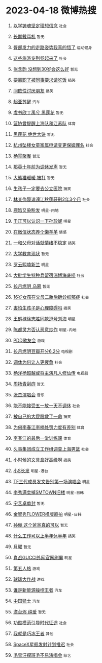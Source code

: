 # 2023-04-18 微博热搜 
1. [以学铸魂坚定理想信念](https://m.weibo.cn/search?containerid=100103type%3D1%26t%3D10%26q%3D%23%E4%BB%A5%E5%AD%A6%E9%93%B8%E9%AD%82%E5%9D%9A%E5%AE%9A%E7%90%86%E6%83%B3%E4%BF%A1%E5%BF%B5%23&stream_entry_id=51&isnewpage=1&extparam=seat%3D1%26cate%3D10103%26stream_entry_id%3D51%26dgr%3D0%26pos%3D0%26filter_type%3Drealtimehot%26c_type%3D51%26display_time%3D1681755832%26pre_seqid%3D168175583249202264913&luicode=10000011&lfid=106003type%3D25%26t%3D3%26disable_hot%3D1%26filter_type%3Drealtimehot) `社会` 

2. [长期戴耳机](https://m.weibo.cn/search?containerid=100103type%3D1%26t%3D10%26q%3D%23%E9%95%BF%E6%9C%9F%E6%88%B4%E8%80%B3%E6%9C%BA%23&stream_entry_id=31&isnewpage=1&extparam=seat%3D1%26stream_entry_id%3D31%26filter_type%3Drealtimehot%26c_type%3D31%26band_rank%3D1%26lcate%3D5001%26pos%3D0%26q%3D%2523%25E9%2595%25BF%25E6%259C%259F%25E6%2588%25B4%25E8%2580%25B3%25E6%259C%25BA%2523%26cate%3D5001%26realpos%3D1%26flag%3D2%26dgr%3D0%26display_time%3D1681755832%26pre_seqid%3D168175583249202264913&luicode=10000011&lfid=106003type%3D25%26t%3D3%26disable_hot%3D1%26filter_type%3Drealtimehot) `暂无` 

3. [臀部发力的走路姿势我真的悟了](https://m.weibo.cn/search?containerid=100103type%3D1%26t%3D10%26q%3D%23%E8%87%80%E9%83%A8%E5%8F%91%E5%8A%9B%E7%9A%84%E8%B5%B0%E8%B7%AF%E5%A7%BF%E5%8A%BF%E6%88%91%E7%9C%9F%E7%9A%84%E6%82%9F%E4%BA%86%23&stream_entry_id=31&isnewpage=1&extparam=seat%3D1%26stream_entry_id%3D31%26filter_type%3Drealtimehot%26c_type%3D31%26band_rank%3D2%26lcate%3D5001%26pos%3D1%26q%3D%2523%25E8%2587%2580%25E9%2583%25A8%25E5%258F%2591%25E5%258A%259B%25E7%259A%2584%25E8%25B5%25B0%25E8%25B7%25AF%25E5%25A7%25BF%25E5%258A%25BF%25E6%2588%2591%25E7%259C%259F%25E7%259A%2584%25E6%2582%259F%25E4%25BA%2586%2523%26cate%3D5001%26realpos%3D2%26flag%3D16%26dgr%3D0%26display_time%3D1681755832%26pre_seqid%3D168175583249202264913&luicode=10000011&lfid=106003type%3D25%26t%3D3%26disable_hot%3D1%26filter_type%3Drealtimehot) `运动健身` 

4. [这些旅游专列卷起来了](https://m.weibo.cn/search?containerid=100103type%3D1%26t%3D10%26q%3D%23%E8%BF%99%E4%BA%9B%E6%97%85%E6%B8%B8%E4%B8%93%E5%88%97%E5%8D%B7%E8%B5%B7%E6%9D%A5%E4%BA%86%23&stream_entry_id=31&isnewpage=1&extparam=seat%3D1%26stream_entry_id%3D31%26filter_type%3Drealtimehot%26c_type%3D31%26band_rank%3D3%26lcate%3D5001%26pos%3D2%26q%3D%2523%25E8%25BF%2599%25E4%25BA%259B%25E6%2597%2585%25E6%25B8%25B8%25E4%25B8%2593%25E5%2588%2597%25E5%258D%25B7%25E8%25B5%25B7%25E6%259D%25A5%25E4%25BA%2586%2523%26cate%3D5001%26realpos%3D3%26flag%3D0%26dgr%3D0%26display_time%3D1681755832%26pre_seqid%3D168175583249202264913&luicode=10000011&lfid=106003type%3D25%26t%3D3%26disable_hot%3D1%26filter_type%3Drealtimehot) `社会` 

5. [张含韵 没想到30岁会这么好](https://m.weibo.cn/search?containerid=100103type%3D1%26t%3D10%26q%3D%E5%BC%A0%E5%90%AB%E9%9F%B5+%E6%B2%A1%E6%83%B3%E5%88%B030%E5%B2%81%E4%BC%9A%E8%BF%99%E4%B9%88%E5%A5%BD&stream_entry_id=31&isnewpage=1&extparam=seat%3D1%26stream_entry_id%3D31%26filter_type%3Drealtimehot%26c_type%3D31%26band_rank%3D4%26lcate%3D5001%26pos%3D3%26q%3D%25E5%25BC%25A0%25E5%2590%25AB%25E9%259F%25B5%2520%25E6%25B2%25A1%25E6%2583%25B3%25E5%2588%25B030%25E5%25B2%2581%25E4%25BC%259A%25E8%25BF%2599%25E4%25B9%2588%25E5%25A5%25BD%26cate%3D5001%26realpos%3D4%26flag%3D0%26dgr%3D0%26display_time%3D1681755832%26pre_seqid%3D168175583249202264913&luicode=10000011&lfid=106003type%3D25%26t%3D3%26disable_hot%3D1%26filter_type%3Drealtimehot) `暂无` 

6. [要离职了被同事要求请吃饭](https://m.weibo.cn/search?containerid=100103type%3D1%26t%3D10%26q%3D%23%E8%A6%81%E7%A6%BB%E8%81%8C%E4%BA%86%E8%A2%AB%E5%90%8C%E4%BA%8B%E8%A6%81%E6%B1%82%E8%AF%B7%E5%90%83%E9%A5%AD%23&stream_entry_id=31&isnewpage=1&extparam=seat%3D1%26stream_entry_id%3D31%26filter_type%3Drealtimehot%26c_type%3D31%26band_rank%3D5%26lcate%3D5001%26pos%3D4%26q%3D%2523%25E8%25A6%2581%25E7%25A6%25BB%25E8%2581%258C%25E4%25BA%2586%25E8%25A2%25AB%25E5%2590%258C%25E4%25BA%258B%25E8%25A6%2581%25E6%25B1%2582%25E8%25AF%25B7%25E5%2590%2583%25E9%25A5%25AD%2523%26cate%3D5001%26realpos%3D5%26flag%3D0%26dgr%3D0%26display_time%3D1681755832%26pre_seqid%3D168175583249202264913&luicode=10000011&lfid=106003type%3D25%26t%3D3%26disable_hot%3D1%26filter_type%3Drealtimehot) `搞笑` 

7. [间歇性讨厌朋友](https://m.weibo.cn/search?containerid=100103type%3D1%26t%3D10%26q%3D%23%E9%97%B4%E6%AD%87%E6%80%A7%E8%AE%A8%E5%8E%8C%E6%9C%8B%E5%8F%8B%23&stream_entry_id=31&isnewpage=1&extparam=seat%3D1%26stream_entry_id%3D31%26filter_type%3Drealtimehot%26c_type%3D31%26band_rank%3D6%26lcate%3D5001%26pos%3D5%26q%3D%2523%25E9%2597%25B4%25E6%25AD%2587%25E6%2580%25A7%25E8%25AE%25A8%25E5%258E%258C%25E6%259C%258B%25E5%258F%258B%2523%26cate%3D5001%26realpos%3D6%26flag%3D0%26dgr%3D0%26display_time%3D1681755832%26pre_seqid%3D168175583249202264913&luicode=10000011&lfid=106003type%3D25%26t%3D3%26disable_hot%3D1%26filter_type%3Drealtimehot) `搞笑` 

8. [起亚苏醒](https://m.weibo.cn/search?containerid=100103type%3D1%26t%3D10%26q%3D%23%E8%B5%B7%E4%BA%9A%E8%8B%8F%E9%86%92%23&stream_entry_id=31&isnewpage=1&extparam=seat%3D1%26band_rank%3D7%26filter_type%3Drealtimehot%26c_type%3D31%26q%3D%2523%25E8%25B5%25B7%25E4%25BA%259A%25E8%258B%258F%25E9%2586%2592%2523%26cate%3D5001%26stream_entry_id%3D31%26adid%3D186563%26topic_ad%3D1%26pos%3D6%26lcate%3D5001%26dgr%3D0%26display_time%3D1681755832%26pre_seqid%3D168175583249202264913&luicode=10000011&lfid=106003type%3D25%26t%3D3%26disable_hot%3D1%26filter_type%3Drealtimehot) `汽车` 

9. [虞书欣丁禹兮 黑莲花](https://m.weibo.cn/search?containerid=100103type%3D1%26t%3D10%26q%3D%E8%99%9E%E4%B9%A6%E6%AC%A3%E4%B8%81%E7%A6%B9%E5%85%AE+%E9%BB%91%E8%8E%B2%E8%8A%B1&stream_entry_id=31&isnewpage=1&extparam=seat%3D1%26stream_entry_id%3D31%26filter_type%3Drealtimehot%26c_type%3D31%26band_rank%3D7%26lcate%3D5001%26pos%3D7%26q%3D%25E8%2599%259E%25E4%25B9%25A6%25E6%25AC%25A3%25E4%25B8%2581%25E7%25A6%25B9%25E5%2585%25AE%2520%25E9%25BB%2591%25E8%258E%25B2%25E8%258A%25B1%26cate%3D5001%26realpos%3D7%26flag%3D0%26dgr%3D0%26display_time%3D1681755832%26pre_seqid%3D168175583249202264913&luicode=10000011&lfid=106003type%3D25%26t%3D3%26disable_hot%3D1%26filter_type%3Drealtimehot) `暂无` 

10. [篮协曾提醒上海队和江苏队](https://m.weibo.cn/search?containerid=100103type%3D1%26t%3D10%26q%3D%23%E7%AF%AE%E5%8D%8F%E6%9B%BE%E6%8F%90%E9%86%92%E4%B8%8A%E6%B5%B7%E9%98%9F%E5%92%8C%E6%B1%9F%E8%8B%8F%E9%98%9F%23&stream_entry_id=31&isnewpage=1&extparam=seat%3D1%26stream_entry_id%3D31%26filter_type%3Drealtimehot%26c_type%3D31%26band_rank%3D8%26lcate%3D5001%26pos%3D8%26q%3D%2523%25E7%25AF%25AE%25E5%258D%258F%25E6%259B%25BE%25E6%258F%2590%25E9%2586%2592%25E4%25B8%258A%25E6%25B5%25B7%25E9%2598%259F%25E5%2592%258C%25E6%25B1%259F%25E8%258B%258F%25E9%2598%259F%2523%26cate%3D5001%26realpos%3D8%26flag%3D0%26dgr%3D0%26display_time%3D1681755832%26pre_seqid%3D168175583249202264913&luicode=10000011&lfid=106003type%3D25%26t%3D3%26disable_hot%3D1%26filter_type%3Drealtimehot) `体育` 

11. [黑莲花 绝世大饼](https://m.weibo.cn/search?containerid=100103type%3D1%26t%3D10%26q%3D%E9%BB%91%E8%8E%B2%E8%8A%B1+%E7%BB%9D%E4%B8%96%E5%A4%A7%E9%A5%BC&stream_entry_id=31&isnewpage=1&extparam=seat%3D1%26stream_entry_id%3D31%26filter_type%3Drealtimehot%26c_type%3D31%26band_rank%3D9%26lcate%3D5001%26pos%3D9%26q%3D%25E9%25BB%2591%25E8%258E%25B2%25E8%258A%25B1%2520%25E7%25BB%259D%25E4%25B8%2596%25E5%25A4%25A7%25E9%25A5%25BC%26cate%3D5001%26realpos%3D9%26flag%3D0%26dgr%3D0%26display_time%3D1681755832%26pre_seqid%3D168175583249202264913&luicode=10000011&lfid=106003type%3D25%26t%3D3%26disable_hot%3D1%26filter_type%3Drealtimehot) `暂无` 

12. [杭州坠楼女童家属申请变更保姆罪名](https://m.weibo.cn/search?containerid=100103type%3D1%26t%3D10%26q%3D%23%E6%9D%AD%E5%B7%9E%E5%9D%A0%E6%A5%BC%E5%A5%B3%E7%AB%A5%E5%AE%B6%E5%B1%9E%E7%94%B3%E8%AF%B7%E5%8F%98%E6%9B%B4%E4%BF%9D%E5%A7%86%E7%BD%AA%E5%90%8D%23&stream_entry_id=31&isnewpage=1&extparam=seat%3D1%26stream_entry_id%3D31%26filter_type%3Drealtimehot%26c_type%3D31%26band_rank%3D10%26lcate%3D5001%26pos%3D10%26q%3D%2523%25E6%259D%25AD%25E5%25B7%259E%25E5%259D%25A0%25E6%25A5%25BC%25E5%25A5%25B3%25E7%25AB%25A5%25E5%25AE%25B6%25E5%25B1%259E%25E7%2594%25B3%25E8%25AF%25B7%25E5%258F%2598%25E6%259B%25B4%25E4%25BF%259D%25E5%25A7%2586%25E7%25BD%25AA%25E5%2590%258D%2523%26cate%3D5001%26realpos%3D10%26flag%3D0%26dgr%3D0%26display_time%3D1681755832%26pre_seqid%3D168175583249202264913&luicode=10000011&lfid=106003type%3D25%26t%3D3%26disable_hot%3D1%26filter_type%3Drealtimehot) `社会` 

13. [杨幂聚餐](https://m.weibo.cn/search?containerid=100103type%3D1%26t%3D10%26q%3D%E6%9D%A8%E5%B9%82%E8%81%9A%E9%A4%90&stream_entry_id=31&isnewpage=1&extparam=seat%3D1%26stream_entry_id%3D31%26filter_type%3Drealtimehot%26c_type%3D31%26band_rank%3D11%26lcate%3D5001%26pos%3D11%26q%3D%25E6%259D%25A8%25E5%25B9%2582%25E8%2581%259A%25E9%25A4%2590%26cate%3D5001%26realpos%3D11%26flag%3D2%26dgr%3D0%26display_time%3D1681755832%26pre_seqid%3D168175583249202264913&luicode=10000011&lfid=106003type%3D25%26t%3D3%26disable_hot%3D1%26filter_type%3Drealtimehot) `暂无` 

14. [那英十年前为调休发声](https://m.weibo.cn/search?containerid=100103type%3D1%26t%3D10%26q%3D%E9%82%A3%E8%8B%B1%E5%8D%81%E5%B9%B4%E5%89%8D%E4%B8%BA%E8%B0%83%E4%BC%91%E5%8F%91%E5%A3%B0&stream_entry_id=31&isnewpage=1&extparam=seat%3D1%26stream_entry_id%3D31%26filter_type%3Drealtimehot%26c_type%3D31%26band_rank%3D12%26lcate%3D5001%26pos%3D12%26q%3D%25E9%2582%25A3%25E8%258B%25B1%25E5%258D%2581%25E5%25B9%25B4%25E5%2589%258D%25E4%25B8%25BA%25E8%25B0%2583%25E4%25BC%2591%25E5%258F%2591%25E5%25A3%25B0%26cate%3D5001%26realpos%3D12%26flag%3D2%26dgr%3D0%26display_time%3D1681755832%26pre_seqid%3D168175583249202264913&luicode=10000011&lfid=106003type%3D25%26t%3D3%26disable_hot%3D1%26filter_type%3Drealtimehot) `暂无` 

15. [大熊猫暖暖 被打](https://m.weibo.cn/search?containerid=100103type%3D1%26t%3D10%26q%3D%E5%A4%A7%E7%86%8A%E7%8C%AB%E6%9A%96%E6%9A%96+%E8%A2%AB%E6%89%93&stream_entry_id=31&isnewpage=1&extparam=seat%3D1%26stream_entry_id%3D31%26filter_type%3Drealtimehot%26c_type%3D31%26band_rank%3D13%26lcate%3D5001%26pos%3D13%26q%3D%25E5%25A4%25A7%25E7%2586%258A%25E7%258C%25AB%25E6%259A%2596%25E6%259A%2596%2520%25E8%25A2%25AB%25E6%2589%2593%26cate%3D5001%26realpos%3D13%26flag%3D2%26dgr%3D0%26display_time%3D1681755832%26pre_seqid%3D168175583249202264913&luicode=10000011&lfid=106003type%3D25%26t%3D3%26disable_hot%3D1%26filter_type%3Drealtimehot) `暂无` 

16. [生孩子一定要去公立医院](https://m.weibo.cn/search?containerid=100103type%3D1%26t%3D10%26q%3D%23%E7%94%9F%E5%AD%A9%E5%AD%90%E4%B8%80%E5%AE%9A%E8%A6%81%E5%8E%BB%E5%85%AC%E7%AB%8B%E5%8C%BB%E9%99%A2%23&stream_entry_id=31&isnewpage=1&extparam=seat%3D1%26stream_entry_id%3D31%26filter_type%3Drealtimehot%26c_type%3D31%26band_rank%3D14%26lcate%3D5001%26pos%3D14%26q%3D%2523%25E7%2594%259F%25E5%25AD%25A9%25E5%25AD%2590%25E4%25B8%2580%25E5%25AE%259A%25E8%25A6%2581%25E5%258E%25BB%25E5%2585%25AC%25E7%25AB%258B%25E5%258C%25BB%25E9%2599%25A2%2523%26cate%3D5001%26realpos%3D14%26flag%3D2%26dgr%3D0%26display_time%3D1681755832%26pre_seqid%3D168175583249202264913&luicode=10000011&lfid=106003type%3D25%26t%3D3%26disable_hot%3D1%26filter_type%3Drealtimehot) `搞笑` 

17. [林某侮辱诽谤江秋莲获刑2年3个月](https://m.weibo.cn/search?containerid=100103type%3D1%26t%3D10%26q%3D%23%E6%9E%97%E6%9F%90%E4%BE%AE%E8%BE%B1%E8%AF%BD%E8%B0%A4%E6%B1%9F%E7%A7%8B%E8%8E%B2%E8%8E%B7%E5%88%912%E5%B9%B43%E4%B8%AA%E6%9C%88%23&stream_entry_id=31&isnewpage=1&extparam=seat%3D1%26stream_entry_id%3D31%26filter_type%3Drealtimehot%26c_type%3D31%26band_rank%3D15%26lcate%3D5001%26pos%3D15%26q%3D%2523%25E6%259E%2597%25E6%259F%2590%25E4%25BE%25AE%25E8%25BE%25B1%25E8%25AF%25BD%25E8%25B0%25A4%25E6%25B1%259F%25E7%25A7%258B%25E8%258E%25B2%25E8%258E%25B7%25E5%2588%25912%25E5%25B9%25B43%25E4%25B8%25AA%25E6%259C%2588%2523%26cate%3D5001%26realpos%3D15%26flag%3D0%26dgr%3D0%26display_time%3D1681755832%26pre_seqid%3D168175583249202264913&luicode=10000011&lfid=106003type%3D25%26t%3D3%26disable_hot%3D1%26filter_type%3Drealtimehot) `社会` 

18. [鹿晗又染粉发](https://m.weibo.cn/search?containerid=100103type%3D1%26t%3D10%26q%3D%23%E9%B9%BF%E6%99%97%E5%8F%88%E6%9F%93%E7%B2%89%E5%8F%91%23&stream_entry_id=31&isnewpage=1&extparam=seat%3D1%26stream_entry_id%3D31%26filter_type%3Drealtimehot%26c_type%3D31%26band_rank%3D16%26lcate%3D5001%26pos%3D16%26q%3D%2523%25E9%25B9%25BF%25E6%2599%2597%25E5%258F%2588%25E6%259F%2593%25E7%25B2%2589%25E5%258F%2591%2523%26cate%3D5001%26realpos%3D16%26flag%3D2%26dgr%3D0%26display_time%3D1681755832%26pre_seqid%3D168175583249202264913&luicode=10000011&lfid=106003type%3D25%26t%3D3%26disable_hot%3D1%26filter_type%3Drealtimehot) `明星-内地` 

19. [于正可以认识一下孙珍妮](https://m.weibo.cn/search?containerid=100103type%3D1%26t%3D10%26q%3D%23%E4%BA%8E%E6%AD%A3%E5%8F%AF%E4%BB%A5%E8%AE%A4%E8%AF%86%E4%B8%80%E4%B8%8B%E5%AD%99%E7%8F%8D%E5%A6%AE%23&stream_entry_id=31&isnewpage=1&extparam=seat%3D1%26stream_entry_id%3D31%26filter_type%3Drealtimehot%26c_type%3D31%26band_rank%3D17%26lcate%3D5001%26pos%3D17%26q%3D%2523%25E4%25BA%258E%25E6%25AD%25A3%25E5%258F%25AF%25E4%25BB%25A5%25E8%25AE%25A4%25E8%25AF%2586%25E4%25B8%2580%25E4%25B8%258B%25E5%25AD%2599%25E7%258F%258D%25E5%25A6%25AE%2523%26cate%3D5001%26realpos%3D17%26flag%3D2%26dgr%3D0%26display_time%3D1681755832%26pre_seqid%3D168175583249202264913&luicode=10000011&lfid=106003type%3D25%26t%3D3%26disable_hot%3D1%26filter_type%3Drealtimehot) `明星` 

20. [在微信状态养个懒羊羊](https://m.weibo.cn/search?containerid=100103type%3D1%26t%3D10%26q%3D%23%E5%9C%A8%E5%BE%AE%E4%BF%A1%E7%8A%B6%E6%80%81%E5%85%BB%E4%B8%AA%E6%87%92%E7%BE%8A%E7%BE%8A%23&stream_entry_id=31&isnewpage=1&extparam=seat%3D1%26stream_entry_id%3D31%26filter_type%3Drealtimehot%26c_type%3D31%26band_rank%3D18%26lcate%3D5001%26pos%3D18%26q%3D%2523%25E5%259C%25A8%25E5%25BE%25AE%25E4%25BF%25A1%25E7%258A%25B6%25E6%2580%2581%25E5%2585%25BB%25E4%25B8%25AA%25E6%2587%2592%25E7%25BE%258A%25E7%25BE%258A%2523%26cate%3D5001%26realpos%3D18%26flag%3D0%26dgr%3D0%26display_time%3D1681755832%26pre_seqid%3D168175583249202264913&luicode=10000011&lfid=106003type%3D25%26t%3D3%26disable_hot%3D1%26filter_type%3Drealtimehot) `情感` 

21. [一和父母对话就情绪不稳定](https://m.weibo.cn/search?containerid=100103type%3D1%26t%3D10%26q%3D%23%E4%B8%80%E5%92%8C%E7%88%B6%E6%AF%8D%E5%AF%B9%E8%AF%9D%E5%B0%B1%E6%83%85%E7%BB%AA%E4%B8%8D%E7%A8%B3%E5%AE%9A%23&stream_entry_id=31&isnewpage=1&extparam=seat%3D1%26stream_entry_id%3D31%26filter_type%3Drealtimehot%26c_type%3D31%26band_rank%3D19%26lcate%3D5001%26pos%3D19%26q%3D%2523%25E4%25B8%2580%25E5%2592%258C%25E7%2588%25B6%25E6%25AF%258D%25E5%25AF%25B9%25E8%25AF%259D%25E5%25B0%25B1%25E6%2583%2585%25E7%25BB%25AA%25E4%25B8%258D%25E7%25A8%25B3%25E5%25AE%259A%2523%26cate%3D5001%26realpos%3D19%26flag%3D0%26dgr%3D0%26display_time%3D1681755832%26pre_seqid%3D168175583249202264913&luicode=10000011&lfid=106003type%3D25%26t%3D3%26disable_hot%3D1%26filter_type%3Drealtimehot) `搞笑` 

22. [大学教育现状](https://m.weibo.cn/search?containerid=100103type%3D1%26t%3D10%26q%3D%E5%A4%A7%E5%AD%A6%E6%95%99%E8%82%B2%E7%8E%B0%E7%8A%B6&stream_entry_id=31&isnewpage=1&extparam=seat%3D1%26stream_entry_id%3D31%26filter_type%3Drealtimehot%26c_type%3D31%26band_rank%3D20%26lcate%3D5001%26pos%3D20%26q%3D%25E5%25A4%25A7%25E5%25AD%25A6%25E6%2595%2599%25E8%2582%25B2%25E7%258E%25B0%25E7%258A%25B6%26cate%3D5001%26realpos%3D20%26flag%3D0%26dgr%3D0%26display_time%3D1681755832%26pre_seqid%3D168175583249202264913&luicode=10000011&lfid=106003type%3D25%26t%3D3%26disable_hot%3D1%26filter_type%3Drealtimehot) `暂无` 

23. [罗云熙嗑新兰](https://m.weibo.cn/search?containerid=100103type%3D1%26t%3D10%26q%3D%23%E7%BD%97%E4%BA%91%E7%86%99%E5%97%91%E6%96%B0%E5%85%B0%23&stream_entry_id=31&isnewpage=1&extparam=seat%3D1%26stream_entry_id%3D31%26filter_type%3Drealtimehot%26c_type%3D31%26band_rank%3D21%26lcate%3D5001%26pos%3D21%26q%3D%2523%25E7%25BD%2597%25E4%25BA%2591%25E7%2586%2599%25E5%2597%2591%25E6%2596%25B0%25E5%2585%25B0%2523%26cate%3D5001%26realpos%3D21%26flag%3D0%26dgr%3D0%26display_time%3D1681755832%26pre_seqid%3D168175583249202264913&luicode=10000011&lfid=106003type%3D25%26t%3D3%26disable_hot%3D1%26filter_type%3Drealtimehot) `明星` 

24. [大批学生特种兵留宿淄博海底捞](https://m.weibo.cn/search?containerid=100103type%3D1%26t%3D10%26q%3D%23%E5%A4%A7%E6%89%B9%E5%AD%A6%E7%94%9F%E7%89%B9%E7%A7%8D%E5%85%B5%E7%95%99%E5%AE%BF%E6%B7%84%E5%8D%9A%E6%B5%B7%E5%BA%95%E6%8D%9E%23&stream_entry_id=31&isnewpage=1&extparam=seat%3D1%26stream_entry_id%3D31%26filter_type%3Drealtimehot%26c_type%3D31%26band_rank%3D22%26lcate%3D5001%26pos%3D22%26q%3D%2523%25E5%25A4%25A7%25E6%2589%25B9%25E5%25AD%25A6%25E7%2594%259F%25E7%2589%25B9%25E7%25A7%258D%25E5%2585%25B5%25E7%2595%2599%25E5%25AE%25BF%25E6%25B7%2584%25E5%258D%259A%25E6%25B5%25B7%25E5%25BA%2595%25E6%258D%259E%2523%26cate%3D5001%26realpos%3D22%26flag%3D0%26dgr%3D0%26display_time%3D1681755832%26pre_seqid%3D168175583249202264913&luicode=10000011&lfid=106003type%3D25%26t%3D3%26disable_hot%3D1%26filter_type%3Drealtimehot) `社会` 

25. [长月烬明 乌鸦](https://m.weibo.cn/search?containerid=100103type%3D1%26t%3D10%26q%3D%E9%95%BF%E6%9C%88%E7%83%AC%E6%98%8E+%E4%B9%8C%E9%B8%A6&stream_entry_id=31&isnewpage=1&extparam=seat%3D1%26stream_entry_id%3D31%26filter_type%3Drealtimehot%26c_type%3D31%26band_rank%3D23%26lcate%3D5001%26pos%3D23%26q%3D%25E9%2595%25BF%25E6%259C%2588%25E7%2583%25AC%25E6%2598%258E%2520%25E4%25B9%258C%25E9%25B8%25A6%26cate%3D5001%26realpos%3D23%26flag%3D0%26dgr%3D0%26display_time%3D1681755832%26pre_seqid%3D168175583249202264913&luicode=10000011&lfid=106003type%3D25%26t%3D3%26disable_hot%3D1%26filter_type%3Drealtimehot) `暂无` 

26. [16岁女孩在父母二胎后确诊抑郁症](https://m.weibo.cn/search?containerid=100103type%3D1%26t%3D10%26q%3D%2316%E5%B2%81%E5%A5%B3%E5%AD%A9%E5%9C%A8%E7%88%B6%E6%AF%8D%E4%BA%8C%E8%83%8E%E5%90%8E%E7%A1%AE%E8%AF%8A%E6%8A%91%E9%83%81%E7%97%87%23&stream_entry_id=31&isnewpage=1&extparam=seat%3D1%26stream_entry_id%3D31%26filter_type%3Drealtimehot%26c_type%3D31%26band_rank%3D24%26lcate%3D5001%26pos%3D24%26q%3D%252316%25E5%25B2%2581%25E5%25A5%25B3%25E5%25AD%25A9%25E5%259C%25A8%25E7%2588%25B6%25E6%25AF%258D%25E4%25BA%258C%25E8%2583%258E%25E5%2590%258E%25E7%25A1%25AE%25E8%25AF%258A%25E6%258A%2591%25E9%2583%2581%25E7%2597%2587%2523%26cate%3D5001%26realpos%3D24%26flag%3D0%26dgr%3D0%26display_time%3D1681755832%26pre_seqid%3D168175583249202264913&luicode=10000011&lfid=106003type%3D25%26t%3D3%26disable_hot%3D1%26filter_type%3Drealtimehot) `社会` 

27. [害怕生孩子是心理障碍吗](https://m.weibo.cn/search?containerid=100103type%3D1%26t%3D10%26q%3D%23%E5%AE%B3%E6%80%95%E7%94%9F%E5%AD%A9%E5%AD%90%E6%98%AF%E5%BF%83%E7%90%86%E9%9A%9C%E7%A2%8D%E5%90%97%23&stream_entry_id=31&isnewpage=1&extparam=seat%3D1%26stream_entry_id%3D31%26filter_type%3Drealtimehot%26c_type%3D31%26band_rank%3D25%26lcate%3D5001%26pos%3D25%26q%3D%2523%25E5%25AE%25B3%25E6%2580%2595%25E7%2594%259F%25E5%25AD%25A9%25E5%25AD%2590%25E6%2598%25AF%25E5%25BF%2583%25E7%2590%2586%25E9%259A%259C%25E7%25A2%258D%25E5%2590%2597%2523%26cate%3D5001%26realpos%3D25%26flag%3D0%26dgr%3D0%26display_time%3D1681755832%26pre_seqid%3D168175583249202264913&luicode=10000011&lfid=106003type%3D25%26t%3D3%26disable_hot%3D1%26filter_type%3Drealtimehot) `搞笑` 

28. [王鹤棣徐志胜同款逗号刘海](https://m.weibo.cn/search?containerid=100103type%3D1%26t%3D10%26q%3D%23%E7%8E%8B%E9%B9%A4%E6%A3%A3%E5%BE%90%E5%BF%97%E8%83%9C%E5%90%8C%E6%AC%BE%E9%80%97%E5%8F%B7%E5%88%98%E6%B5%B7%23&stream_entry_id=31&isnewpage=1&extparam=seat%3D1%26stream_entry_id%3D31%26filter_type%3Drealtimehot%26c_type%3D31%26band_rank%3D26%26lcate%3D5001%26pos%3D26%26q%3D%2523%25E7%258E%258B%25E9%25B9%25A4%25E6%25A3%25A3%25E5%25BE%2590%25E5%25BF%2597%25E8%2583%259C%25E5%2590%258C%25E6%25AC%25BE%25E9%2580%2597%25E5%258F%25B7%25E5%2588%2598%25E6%25B5%25B7%2523%26cate%3D5001%26realpos%3D26%26flag%3D0%26dgr%3D0%26display_time%3D1681755832%26pre_seqid%3D168175583249202264913&luicode=10000011&lfid=106003type%3D25%26t%3D3%26disable_hot%3D1%26filter_type%3Drealtimehot) `明星` 

29. [陈都灵方否认恶意炒作](https://m.weibo.cn/search?containerid=100103type%3D1%26t%3D10%26q%3D%23%E9%99%88%E9%83%BD%E7%81%B5%E6%96%B9%E5%90%A6%E8%AE%A4%E6%81%B6%E6%84%8F%E7%82%92%E4%BD%9C%23&stream_entry_id=31&isnewpage=1&extparam=seat%3D1%26stream_entry_id%3D31%26filter_type%3Drealtimehot%26c_type%3D31%26band_rank%3D27%26lcate%3D5001%26pos%3D27%26q%3D%2523%25E9%2599%2588%25E9%2583%25BD%25E7%2581%25B5%25E6%2596%25B9%25E5%2590%25A6%25E8%25AE%25A4%25E6%2581%25B6%25E6%2584%258F%25E7%2582%2592%25E4%25BD%259C%2523%26cate%3D5001%26realpos%3D27%26flag%3D0%26dgr%3D0%26display_time%3D1681755832%26pre_seqid%3D168175583249202264913&luicode=10000011&lfid=106003type%3D25%26t%3D3%26disable_hot%3D1%26filter_type%3Drealtimehot) `明星-内地` 

30. [PDD歌友会](https://m.weibo.cn/search?containerid=100103type%3D1%26t%3D10%26q%3D%23PDD%E6%AD%8C%E5%8F%8B%E4%BC%9A%23&stream_entry_id=31&isnewpage=1&extparam=seat%3D1%26stream_entry_id%3D31%26filter_type%3Drealtimehot%26c_type%3D31%26band_rank%3D28%26lcate%3D5001%26pos%3D28%26q%3D%2523PDD%25E6%25AD%258C%25E5%258F%258B%25E4%25BC%259A%2523%26cate%3D5001%26realpos%3D28%26flag%3D0%26dgr%3D0%26display_time%3D1681755832%26pre_seqid%3D168175583249202264913&luicode=10000011&lfid=106003type%3D25%26t%3D3%26disable_hot%3D1%26filter_type%3Drealtimehot) `游戏` 

31. [长月烬明豆瓣开分6.2分](https://m.weibo.cn/search?containerid=100103type%3D1%26t%3D10%26q%3D%23%E9%95%BF%E6%9C%88%E7%83%AC%E6%98%8E%E8%B1%86%E7%93%A3%E5%BC%80%E5%88%866.2%E5%88%86%23&stream_entry_id=31&isnewpage=1&extparam=seat%3D1%26stream_entry_id%3D31%26filter_type%3Drealtimehot%26c_type%3D31%26band_rank%3D29%26lcate%3D5001%26pos%3D29%26q%3D%2523%25E9%2595%25BF%25E6%259C%2588%25E7%2583%25AC%25E6%2598%258E%25E8%25B1%2586%25E7%2593%25A3%25E5%25BC%2580%25E5%2588%25866.2%25E5%2588%2586%2523%26cate%3D5001%26realpos%3D29%26flag%3D0%26dgr%3D0%26display_time%3D1681755832%26pre_seqid%3D168175583249202264913&luicode=10000011&lfid=106003type%3D25%26t%3D3%26disable_hot%3D1%26filter_type%3Drealtimehot) `电视剧` 

32. [调休为何让人更疲惫](https://m.weibo.cn/search?containerid=100103type%3D1%26t%3D10%26q%3D%23%E8%B0%83%E4%BC%91%E4%B8%BA%E4%BD%95%E8%AE%A9%E4%BA%BA%E6%9B%B4%E7%96%B2%E6%83%AB%23&stream_entry_id=31&isnewpage=1&extparam=seat%3D1%26stream_entry_id%3D31%26filter_type%3Drealtimehot%26c_type%3D31%26band_rank%3D30%26lcate%3D5001%26pos%3D30%26q%3D%2523%25E8%25B0%2583%25E4%25BC%2591%25E4%25B8%25BA%25E4%25BD%2595%25E8%25AE%25A9%25E4%25BA%25BA%25E6%259B%25B4%25E7%2596%25B2%25E6%2583%25AB%2523%26cate%3D5001%26realpos%3D30%26flag%3D0%26dgr%3D0%26display_time%3D1681755832%26pre_seqid%3D168175583249202264913&luicode=10000011&lfid=106003type%3D25%26t%3D3%26disable_hot%3D1%26filter_type%3Drealtimehot) `社会` 

33. [杨洋杨超越或将主演凡人修仙传](https://m.weibo.cn/search?containerid=100103type%3D1%26t%3D10%26q%3D%23%E6%9D%A8%E6%B4%8B%E6%9D%A8%E8%B6%85%E8%B6%8A%E6%88%96%E5%B0%86%E4%B8%BB%E6%BC%94%E5%87%A1%E4%BA%BA%E4%BF%AE%E4%BB%99%E4%BC%A0%23&stream_entry_id=31&isnewpage=1&extparam=seat%3D1%26stream_entry_id%3D31%26filter_type%3Drealtimehot%26c_type%3D31%26band_rank%3D31%26lcate%3D5001%26pos%3D31%26q%3D%2523%25E6%259D%25A8%25E6%25B4%258B%25E6%259D%25A8%25E8%25B6%2585%25E8%25B6%258A%25E6%2588%2596%25E5%25B0%2586%25E4%25B8%25BB%25E6%25BC%2594%25E5%2587%25A1%25E4%25BA%25BA%25E4%25BF%25AE%25E4%25BB%2599%25E4%25BC%25A0%2523%26cate%3D5001%26realpos%3D31%26flag%3D0%26dgr%3D0%26display_time%3D1681755832%26pre_seqid%3D168175583249202264913&luicode=10000011&lfid=106003type%3D25%26t%3D3%26disable_hot%3D1%26filter_type%3Drealtimehot) `电视剧` 

34. [周扬青刮痧](https://m.weibo.cn/search?containerid=100103type%3D1%26t%3D10%26q%3D%23%E5%91%A8%E6%89%AC%E9%9D%92%E5%88%AE%E7%97%A7%23&stream_entry_id=31&isnewpage=1&extparam=seat%3D1%26stream_entry_id%3D31%26filter_type%3Drealtimehot%26c_type%3D31%26band_rank%3D32%26lcate%3D5001%26pos%3D32%26q%3D%2523%25E5%2591%25A8%25E6%2589%25AC%25E9%259D%2592%25E5%2588%25AE%25E7%2597%25A7%2523%26cate%3D5001%26realpos%3D32%26flag%3D0%26dgr%3D0%26display_time%3D1681755832%26pre_seqid%3D168175583249202264913&luicode=10000011&lfid=106003type%3D25%26t%3D3%26disable_hot%3D1%26filter_type%3Drealtimehot) `暂无` 

35. [张杰演唱会](https://m.weibo.cn/search?containerid=100103type%3D1%26t%3D10%26q%3D%E5%BC%A0%E6%9D%B0%E6%BC%94%E5%94%B1%E4%BC%9A&stream_entry_id=31&isnewpage=1&extparam=seat%3D1%26stream_entry_id%3D31%26filter_type%3Drealtimehot%26c_type%3D31%26band_rank%3D33%26lcate%3D5001%26pos%3D33%26q%3D%25E5%25BC%25A0%25E6%259D%25B0%25E6%25BC%2594%25E5%2594%25B1%25E4%25BC%259A%26cate%3D5001%26realpos%3D33%26flag%3D0%26dgr%3D0%26display_time%3D1681755832%26pre_seqid%3D168175583249202264913&luicode=10000011&lfid=106003type%3D25%26t%3D3%26disable_hot%3D1%26filter_type%3Drealtimehot) `音乐` 

36. [能不能接受五一放一天不调休](https://m.weibo.cn/search?containerid=100103type%3D1%26t%3D10%26q%3D%23%E8%83%BD%E4%B8%8D%E8%83%BD%E6%8E%A5%E5%8F%97%E4%BA%94%E4%B8%80%E6%94%BE%E4%B8%80%E5%A4%A9%E4%B8%8D%E8%B0%83%E4%BC%91%23&stream_entry_id=31&isnewpage=1&extparam=seat%3D1%26stream_entry_id%3D31%26filter_type%3Drealtimehot%26c_type%3D31%26band_rank%3D34%26lcate%3D5001%26pos%3D34%26q%3D%2523%25E8%2583%25BD%25E4%25B8%258D%25E8%2583%25BD%25E6%258E%25A5%25E5%258F%2597%25E4%25BA%2594%25E4%25B8%2580%25E6%2594%25BE%25E4%25B8%2580%25E5%25A4%25A9%25E4%25B8%258D%25E8%25B0%2583%25E4%25BC%2591%2523%26cate%3D5001%26realpos%3D34%26flag%3D0%26dgr%3D0%26display_time%3D1681755832%26pre_seqid%3D168175583249202264913&luicode=10000011&lfid=106003type%3D25%26t%3D3%26disable_hot%3D1%26filter_type%3Drealtimehot) `社会` 

37. [被自己的大屁股救了一命](https://m.weibo.cn/search?containerid=100103type%3D1%26t%3D10%26q%3D%23%E8%A2%AB%E8%87%AA%E5%B7%B1%E7%9A%84%E5%A4%A7%E5%B1%81%E8%82%A1%E6%95%91%E4%BA%86%E4%B8%80%E5%91%BD%23&stream_entry_id=31&isnewpage=1&extparam=seat%3D1%26stream_entry_id%3D31%26filter_type%3Drealtimehot%26c_type%3D31%26band_rank%3D35%26lcate%3D5001%26pos%3D35%26q%3D%2523%25E8%25A2%25AB%25E8%2587%25AA%25E5%25B7%25B1%25E7%259A%2584%25E5%25A4%25A7%25E5%25B1%2581%25E8%2582%25A1%25E6%2595%2591%25E4%25BA%2586%25E4%25B8%2580%25E5%2591%25BD%2523%26cate%3D5001%26realpos%3D35%26flag%3D0%26dgr%3D0%26display_time%3D1681755832%26pre_seqid%3D168175583249202264913&luicode=10000011&lfid=106003type%3D25%26t%3D3%26disable_hot%3D1%26filter_type%3Drealtimehot) `搞笑` 

38. [为何李春江李楠处罚力度有差别](https://m.weibo.cn/search?containerid=100103type%3D1%26t%3D10%26q%3D%23%E4%B8%BA%E4%BD%95%E6%9D%8E%E6%98%A5%E6%B1%9F%E6%9D%8E%E6%A5%A0%E5%A4%84%E7%BD%9A%E5%8A%9B%E5%BA%A6%E6%9C%89%E5%B7%AE%E5%88%AB%23&stream_entry_id=31&isnewpage=1&extparam=seat%3D1%26stream_entry_id%3D31%26filter_type%3Drealtimehot%26c_type%3D31%26band_rank%3D36%26lcate%3D5001%26pos%3D36%26q%3D%2523%25E4%25B8%25BA%25E4%25BD%2595%25E6%259D%258E%25E6%2598%25A5%25E6%25B1%259F%25E6%259D%258E%25E6%25A5%25A0%25E5%25A4%2584%25E7%25BD%259A%25E5%258A%259B%25E5%25BA%25A6%25E6%259C%2589%25E5%25B7%25AE%25E5%2588%25AB%2523%26cate%3D5001%26realpos%3D36%26flag%3D0%26dgr%3D0%26display_time%3D1681755832%26pre_seqid%3D168175583249202264913&luicode=10000011&lfid=106003type%3D25%26t%3D3%26disable_hot%3D1%26filter_type%3Drealtimehot) `体育` 

39. [李春江的最后一堂训练课](https://m.weibo.cn/search?containerid=100103type%3D1%26t%3D10%26q%3D%23%E6%9D%8E%E6%98%A5%E6%B1%9F%E7%9A%84%E6%9C%80%E5%90%8E%E4%B8%80%E5%A0%82%E8%AE%AD%E7%BB%83%E8%AF%BE%23&stream_entry_id=31&isnewpage=1&extparam=seat%3D1%26stream_entry_id%3D31%26filter_type%3Drealtimehot%26c_type%3D31%26band_rank%3D37%26lcate%3D5001%26pos%3D37%26q%3D%2523%25E6%259D%258E%25E6%2598%25A5%25E6%25B1%259F%25E7%259A%2584%25E6%259C%2580%25E5%2590%258E%25E4%25B8%2580%25E5%25A0%2582%25E8%25AE%25AD%25E7%25BB%2583%25E8%25AF%25BE%2523%26cate%3D5001%26realpos%3D37%26flag%3D0%26dgr%3D0%26display_time%3D1681755832%26pre_seqid%3D168175583249202264913&luicode=10000011&lfid=106003type%3D25%26t%3D3%26disable_hot%3D1%26filter_type%3Drealtimehot) `体育` 

40. [久事集团成立工作组调查上海男篮](https://m.weibo.cn/search?containerid=100103type%3D1%26t%3D10%26q%3D%23%E4%B9%85%E4%BA%8B%E9%9B%86%E5%9B%A2%E6%88%90%E7%AB%8B%E5%B7%A5%E4%BD%9C%E7%BB%84%E8%B0%83%E6%9F%A5%E4%B8%8A%E6%B5%B7%E7%94%B7%E7%AF%AE%23&stream_entry_id=31&isnewpage=1&extparam=seat%3D1%26stream_entry_id%3D31%26filter_type%3Drealtimehot%26c_type%3D31%26band_rank%3D38%26lcate%3D5001%26pos%3D38%26q%3D%2523%25E4%25B9%2585%25E4%25BA%258B%25E9%259B%2586%25E5%259B%25A2%25E6%2588%2590%25E7%25AB%258B%25E5%25B7%25A5%25E4%25BD%259C%25E7%25BB%2584%25E8%25B0%2583%25E6%259F%25A5%25E4%25B8%258A%25E6%25B5%25B7%25E7%2594%25B7%25E7%25AF%25AE%2523%26cate%3D5001%26realpos%3D38%26flag%3D0%26dgr%3D0%26display_time%3D1681755832%26pre_seqid%3D168175583249202264913&luicode=10000011&lfid=106003type%3D25%26t%3D3%26disable_hot%3D1%26filter_type%3Drealtimehot) `社会` 

41. [小时候的文具盒好高级啊](https://m.weibo.cn/search?containerid=100103type%3D1%26t%3D10%26q%3D%23%E5%B0%8F%E6%97%B6%E5%80%99%E7%9A%84%E6%96%87%E5%85%B7%E7%9B%92%E5%A5%BD%E9%AB%98%E7%BA%A7%E5%95%8A%23&stream_entry_id=31&isnewpage=1&extparam=seat%3D1%26stream_entry_id%3D31%26filter_type%3Drealtimehot%26c_type%3D31%26band_rank%3D39%26lcate%3D5001%26pos%3D39%26q%3D%2523%25E5%25B0%258F%25E6%2597%25B6%25E5%2580%2599%25E7%259A%2584%25E6%2596%2587%25E5%2585%25B7%25E7%259B%2592%25E5%25A5%25BD%25E9%25AB%2598%25E7%25BA%25A7%25E5%2595%258A%2523%26cate%3D5001%26realpos%3D39%26flag%3D0%26dgr%3D0%26display_time%3D1681755832%26pre_seqid%3D168175583249202264913&luicode=10000011&lfid=106003type%3D25%26t%3D3%26disable_hot%3D1%26filter_type%3Drealtimehot) `搞笑` 

42. [小S长发](https://m.weibo.cn/search?containerid=100103type%3D1%26t%3D10%26q%3D%23%E5%B0%8FS%E9%95%BF%E5%8F%91%23&stream_entry_id=31&isnewpage=1&extparam=seat%3D1%26stream_entry_id%3D31%26filter_type%3Drealtimehot%26c_type%3D31%26band_rank%3D40%26lcate%3D5001%26pos%3D40%26q%3D%2523%25E5%25B0%258FS%25E9%2595%25BF%25E5%258F%2591%2523%26cate%3D5001%26realpos%3D40%26flag%3D0%26dgr%3D0%26display_time%3D1681755832%26pre_seqid%3D168175583249202264913&luicode=10000011&lfid=106003type%3D25%26t%3D3%26disable_hot%3D1%26filter_type%3Drealtimehot) `明星-港台` 

43. [TF三代成员发文告别第一场演唱会](https://m.weibo.cn/search?containerid=100103type%3D1%26t%3D10%26q%3D%23TF%E4%B8%89%E4%BB%A3%E6%88%90%E5%91%98%E5%8F%91%E6%96%87%E5%91%8A%E5%88%AB%E7%AC%AC%E4%B8%80%E5%9C%BA%E6%BC%94%E5%94%B1%E4%BC%9A%23&stream_entry_id=31&isnewpage=1&extparam=seat%3D1%26stream_entry_id%3D31%26filter_type%3Drealtimehot%26c_type%3D31%26band_rank%3D41%26lcate%3D5001%26pos%3D41%26q%3D%2523TF%25E4%25B8%2589%25E4%25BB%25A3%25E6%2588%2590%25E5%2591%2598%25E5%258F%2591%25E6%2596%2587%25E5%2591%258A%25E5%2588%25AB%25E7%25AC%25AC%25E4%25B8%2580%25E5%259C%25BA%25E6%25BC%2594%25E5%2594%25B1%25E4%25BC%259A%2523%26cate%3D5001%26realpos%3D41%26flag%3D0%26dgr%3D0%26display_time%3D1681755832%26pre_seqid%3D168175583249202264913&luicode=10000011&lfid=106003type%3D25%26t%3D3%26disable_hot%3D1%26filter_type%3Drealtimehot) `明星` 

44. [李秀满卖掉SMTOWN旧楼](https://m.weibo.cn/search?containerid=100103type%3D1%26t%3D10%26q%3D%23%E6%9D%8E%E7%A7%80%E6%BB%A1%E5%8D%96%E6%8E%89SMTOWN%E6%97%A7%E6%A5%BC%23&stream_entry_id=31&isnewpage=1&extparam=seat%3D1%26stream_entry_id%3D31%26filter_type%3Drealtimehot%26c_type%3D31%26band_rank%3D42%26lcate%3D5001%26pos%3D42%26q%3D%2523%25E6%259D%258E%25E7%25A7%2580%25E6%25BB%25A1%25E5%258D%2596%25E6%258E%2589SMTOWN%25E6%2597%25A7%25E6%25A5%25BC%2523%26cate%3D5001%26realpos%3D42%26flag%3D0%26dgr%3D0%26display_time%3D1681755832%26pre_seqid%3D168175583249202264913&luicode=10000011&lfid=106003type%3D25%26t%3D3%26disable_hot%3D1%26filter_type%3Drealtimehot) `明星-日韩` 

45. [宁艺卓单封](https://m.weibo.cn/search?containerid=100103type%3D1%26t%3D10%26q%3D%E5%AE%81%E8%89%BA%E5%8D%93%E5%8D%95%E5%B0%81&stream_entry_id=31&isnewpage=1&extparam=seat%3D1%26stream_entry_id%3D31%26filter_type%3Drealtimehot%26c_type%3D31%26band_rank%3D43%26lcate%3D5001%26pos%3D43%26q%3D%25E5%25AE%2581%25E8%2589%25BA%25E5%258D%2593%25E5%258D%2595%25E5%25B0%2581%26cate%3D5001%26realpos%3D43%26flag%3D0%26dgr%3D0%26display_time%3D1681755832%26pre_seqid%3D168175583249202264913&luicode=10000011&lfid=106003type%3D25%26t%3D3%26disable_hot%3D1%26filter_type%3Drealtimehot) `暂无` 

46. [金智秀FLOWER横版直拍](https://m.weibo.cn/search?containerid=100103type%3D1%26t%3D10%26q%3D%23%E9%87%91%E6%99%BA%E7%A7%80FLOWER%E6%A8%AA%E7%89%88%E7%9B%B4%E6%8B%8D%23&stream_entry_id=31&isnewpage=1&extparam=seat%3D1%26stream_entry_id%3D31%26filter_type%3Drealtimehot%26c_type%3D31%26band_rank%3D44%26lcate%3D5001%26pos%3D44%26q%3D%2523%25E9%2587%2591%25E6%2599%25BA%25E7%25A7%2580FLOWER%25E6%25A8%25AA%25E7%2589%2588%25E7%259B%25B4%25E6%258B%258D%2523%26cate%3D5001%26realpos%3D44%26flag%3D0%26dgr%3D0%26display_time%3D1681755832%26pre_seqid%3D168175583249202264913&luicode=10000011&lfid=106003type%3D25%26t%3D3%26disable_hot%3D1%26filter_type%3Drealtimehot) `明星-日韩` 

47. [孙俪 这个爸爸真的可以](https://m.weibo.cn/search?containerid=100103type%3D1%26t%3D10%26q%3D%E5%AD%99%E4%BF%AA+%E8%BF%99%E4%B8%AA%E7%88%B8%E7%88%B8%E7%9C%9F%E7%9A%84%E5%8F%AF%E4%BB%A5&stream_entry_id=31&isnewpage=1&extparam=seat%3D1%26stream_entry_id%3D31%26filter_type%3Drealtimehot%26c_type%3D31%26band_rank%3D45%26lcate%3D5001%26pos%3D45%26q%3D%25E5%25AD%2599%25E4%25BF%25AA%2520%25E8%25BF%2599%25E4%25B8%25AA%25E7%2588%25B8%25E7%2588%25B8%25E7%259C%259F%25E7%259A%2584%25E5%258F%25AF%25E4%25BB%25A5%26cate%3D5001%26realpos%3D45%26flag%3D0%26dgr%3D0%26display_time%3D1681755832%26pre_seqid%3D168175583249202264913&luicode=10000011&lfid=106003type%3D25%26t%3D3%26disable_hot%3D1%26filter_type%3Drealtimehot) `暂无` 

48. [什么工作可以上半年休半年](https://m.weibo.cn/search?containerid=100103type%3D1%26t%3D10%26q%3D%23%E4%BB%80%E4%B9%88%E5%B7%A5%E4%BD%9C%E5%8F%AF%E4%BB%A5%E4%B8%8A%E5%8D%8A%E5%B9%B4%E4%BC%91%E5%8D%8A%E5%B9%B4%23&stream_entry_id=31&isnewpage=1&extparam=seat%3D1%26stream_entry_id%3D31%26filter_type%3Drealtimehot%26c_type%3D31%26band_rank%3D46%26lcate%3D5001%26pos%3D46%26q%3D%2523%25E4%25BB%2580%25E4%25B9%2588%25E5%25B7%25A5%25E4%25BD%259C%25E5%258F%25AF%25E4%25BB%25A5%25E4%25B8%258A%25E5%258D%258A%25E5%25B9%25B4%25E4%25BC%2591%25E5%258D%258A%25E5%25B9%25B4%2523%26cate%3D5001%26realpos%3D46%26flag%3D0%26dgr%3D0%26display_time%3D1681755832%26pre_seqid%3D168175583249202264913&luicode=10000011&lfid=106003type%3D25%26t%3D3%26disable_hot%3D1%26filter_type%3Drealtimehot) `搞笑` 

49. [月曜](https://m.weibo.cn/search?containerid=100103type%3D1%26t%3D10%26q%3D%E6%9C%88%E6%9B%9C&stream_entry_id=31&isnewpage=1&extparam=seat%3D1%26stream_entry_id%3D31%26filter_type%3Drealtimehot%26c_type%3D31%26band_rank%3D47%26lcate%3D5001%26pos%3D47%26q%3D%25E6%259C%2588%25E6%259B%259C%26cate%3D5001%26realpos%3D47%26flag%3D0%26dgr%3D0%26display_time%3D1681755832%26pre_seqid%3D168175583249202264913&luicode=10000011&lfid=106003type%3D25%26t%3D3%26disable_hot%3D1%26filter_type%3Drealtimehot) `暂无` 

50. [肖战GUCCI外网官网刷屏](https://m.weibo.cn/search?containerid=100103type%3D1%26t%3D10%26q%3D%23%E8%82%96%E6%88%98GUCCI%E5%A4%96%E7%BD%91%E5%AE%98%E7%BD%91%E5%88%B7%E5%B1%8F%23&stream_entry_id=31&isnewpage=1&extparam=seat%3D1%26stream_entry_id%3D31%26filter_type%3Drealtimehot%26c_type%3D31%26band_rank%3D48%26lcate%3D5001%26pos%3D48%26q%3D%2523%25E8%2582%2596%25E6%2588%2598GUCCI%25E5%25A4%2596%25E7%25BD%2591%25E5%25AE%2598%25E7%25BD%2591%25E5%2588%25B7%25E5%25B1%258F%2523%26cate%3D5001%26realpos%3D48%26flag%3D0%26dgr%3D0%26display_time%3D1681755832%26pre_seqid%3D168175583249202264913&luicode=10000011&lfid=106003type%3D25%26t%3D3%26disable_hot%3D1%26filter_type%3Drealtimehot) `明星` 

51. [第五人格](https://m.weibo.cn/search?containerid=100103type%3D1%26t%3D10%26q%3D%E7%AC%AC%E4%BA%94%E4%BA%BA%E6%A0%BC&stream_entry_id=31&isnewpage=1&extparam=seat%3D1%26stream_entry_id%3D31%26filter_type%3Drealtimehot%26c_type%3D31%26band_rank%3D49%26lcate%3D5001%26pos%3D49%26q%3D%25E7%25AC%25AC%25E4%25BA%2594%25E4%25BA%25BA%25E6%25A0%25BC%26cate%3D5001%26realpos%3D49%26flag%3D0%26dgr%3D0%26display_time%3D1681755832%26pre_seqid%3D168175583249202264913&luicode=10000011&lfid=106003type%3D25%26t%3D3%26disable_hot%3D1%26filter_type%3Drealtimehot) `游戏` 

52. [球球大作战](https://m.weibo.cn/search?containerid=100103type%3D1%26t%3D10%26q%3D%E7%90%83%E7%90%83%E5%A4%A7%E4%BD%9C%E6%88%98&stream_entry_id=31&isnewpage=1&extparam=seat%3D1%26stream_entry_id%3D31%26filter_type%3Drealtimehot%26c_type%3D31%26band_rank%3D50%26lcate%3D5001%26pos%3D50%26q%3D%25E7%2590%2583%25E7%2590%2583%25E5%25A4%25A7%25E4%25BD%259C%25E6%2588%2598%26cate%3D5001%26realpos%3D50%26flag%3D0%26dgr%3D0%26display_time%3D1681755832%26pre_seqid%3D168175583249202264913&luicode=10000011&lfid=106003type%3D25%26t%3D3%26disable_hot%3D1%26filter_type%3Drealtimehot) `游戏` 

53. [谁是新能源操控王者](https://m.weibo.cn/search?containerid=100103type%3D1%26t%3D10%26q%3D%23%E8%B0%81%E6%98%AF%E6%96%B0%E8%83%BD%E6%BA%90%E6%93%8D%E6%8E%A7%E7%8E%8B%E8%80%85%23&stream_entry_id=31&isnewpage=1&extparam=seat%3D1%26filter_type%3Drealtimehot%26c_type%3D31%26topic_ad%3D1%26adid%3D186595%26cate%3D5001%26lcate%3D5001%26pos%3D3%26band_rank%3D4%26q%3D%2523%25E8%25B0%2581%25E6%2598%25AF%25E6%2596%25B0%25E8%2583%25BD%25E6%25BA%2590%25E6%2593%258D%25E6%258E%25A7%25E7%258E%258B%25E8%2580%2585%2523%26stream_entry_id%3D31%26dgr%3D0%26display_time%3D1681751855%26pre_seqid%3D1681751855667027348168&luicode=10000011&lfid=106003type%3D25%26t%3D3%26disable_hot%3D1%26filter_type%3Drealtimehot) `汽车` 

54. [中国猛士](https://m.weibo.cn/search?containerid=100103type%3D1%26t%3D10%26q%3D%23%E4%B8%AD%E5%9B%BD%E7%8C%9B%E5%A3%AB%23&stream_entry_id=31&isnewpage=1&extparam=seat%3D1%26filter_type%3Drealtimehot%26c_type%3D31%26topic_ad%3D1%26adid%3D186120%26cate%3D5001%26lcate%3D5001%26pos%3D7%26band_rank%3D7%26q%3D%2523%25E4%25B8%25AD%25E5%259B%25BD%25E7%258C%259B%25E5%25A3%25AB%2523%26stream_entry_id%3D31%26dgr%3D0%26display_time%3D1681751855%26pre_seqid%3D1681751855667027348168&luicode=10000011&lfid=106003type%3D25%26t%3D3%26disable_hot%3D1%26filter_type%3Drealtimehot) `汽车` 

55. [澹台烬 纯爱](https://m.weibo.cn/search?containerid=100103type%3D1%26t%3D10%26q%3D%E6%BE%B9%E5%8F%B0%E7%83%AC+%E7%BA%AF%E7%88%B1&stream_entry_id=31&isnewpage=1&extparam=seat%3D1%26filter_type%3Drealtimehot%26c_type%3D31%26cate%3D5001%26lcate%3D5001%26pos%3D45%26realpos%3D44%26band_rank%3D44%26q%3D%25E6%25BE%25B9%25E5%258F%25B0%25E7%2583%25AC%2520%25E7%25BA%25AF%25E7%2588%25B1%26flag%3D0%26stream_entry_id%3D31%26dgr%3D0%26display_time%3D1681751855%26pre_seqid%3D1681751855667027348168&luicode=10000011&lfid=106003type%3D25%26t%3D3%26disable_hot%3D1%26filter_type%3Drealtimehot) `暂无` 

56. [功勋模范引导时代征途](https://m.weibo.cn/search?containerid=100103type%3D1%26t%3D10%26q%3D%23%E5%8A%9F%E5%8B%8B%E6%A8%A1%E8%8C%83%E5%BC%95%E5%AF%BC%E6%97%B6%E4%BB%A3%E5%BE%81%E9%80%94%23&stream_entry_id=51&isnewpage=1&extparam=seat%3D1%26filter_type%3Drealtimehot%26c_type%3D51%26dgr%3D0%26cate%3D10103%26stream_entry_id%3D51%26pos%3D0%26display_time%3D1681748753%26pre_seqid%3D168174875336401757827&luicode=10000011&lfid=106003type%3D25%26t%3D3%26disable_hot%3D1%26filter_type%3Drealtimehot) `社会` 

57. [我就是巧冰王者](https://m.weibo.cn/search?containerid=100103type%3D1%26t%3D10%26q%3D%23%E6%88%91%E5%B0%B1%E6%98%AF%E5%B7%A7%E5%86%B0%E7%8E%8B%E8%80%85%23&stream_entry_id=31&isnewpage=1&extparam=seat%3D1%26filter_type%3Drealtimehot%26c_type%3D31%26topic_ad%3D1%26adid%3D186191%26cate%3D5001%26lcate%3D5001%26pos%3D3%26band_rank%3D4%26q%3D%2523%25E6%2588%2591%25E5%25B0%25B1%25E6%2598%25AF%25E5%25B7%25A7%25E5%2586%25B0%25E7%258E%258B%25E8%2580%2585%2523%26stream_entry_id%3D31%26dgr%3D0%26display_time%3D1681748753%26pre_seqid%3D168174875336401757827&luicode=10000011&lfid=106003type%3D25%26t%3D3%26disable_hot%3D1%26filter_type%3Drealtimehot) `其他` 

58. [SpaceX星舰发射计划推迟](https://m.weibo.cn/search?containerid=100103type%3D1%26t%3D10%26q%3D%23SpaceX%E6%98%9F%E8%88%B0%E5%8F%91%E5%B0%84%E8%AE%A1%E5%88%92%E6%8E%A8%E8%BF%9F%23&stream_entry_id=31&isnewpage=1&extparam=seat%3D1%26filter_type%3Drealtimehot%26c_type%3D31%26cate%3D5001%26lcate%3D5001%26pos%3D39%26realpos%3D39%26band_rank%3D39%26q%3D%2523SpaceX%25E6%2598%259F%25E8%2588%25B0%25E5%258F%2591%25E5%25B0%2584%25E8%25AE%25A1%25E5%2588%2592%25E6%258E%25A8%25E8%25BF%259F%2523%26flag%3D0%26stream_entry_id%3D31%26dgr%3D0%26display_time%3D1681748753%26pre_seqid%3D168174875336401757827&luicode=10000011&lfid=106003type%3D25%26t%3D3%26disable_hot%3D1%26filter_type%3Drealtimehot) `社会` 

59. [毛雪汪探班毛不易演唱会](https://m.weibo.cn/search?containerid=100103type%3D1%26t%3D10%26q%3D%23%E6%AF%9B%E9%9B%AA%E6%B1%AA%E6%8E%A2%E7%8F%AD%E6%AF%9B%E4%B8%8D%E6%98%93%E6%BC%94%E5%94%B1%E4%BC%9A%23&stream_entry_id=31&isnewpage=1&extparam=seat%3D1%26filter_type%3Drealtimehot%26c_type%3D31%26cate%3D5001%26lcate%3D5001%26pos%3D48%26realpos%3D48%26band_rank%3D48%26q%3D%2523%25E6%25AF%259B%25E9%259B%25AA%25E6%25B1%25AA%25E6%258E%25A2%25E7%258F%25AD%25E6%25AF%259B%25E4%25B8%258D%25E6%2598%2593%25E6%25BC%2594%25E5%2594%25B1%25E4%25BC%259A%2523%26flag%3D1%26stream_entry_id%3D31%26dgr%3D0%26display_time%3D1681748753%26pre_seqid%3D168174875336401757827&luicode=10000011&lfid=106003type%3D25%26t%3D3%26disable_hot%3D1%26filter_type%3Drealtimehot) `综艺` 
